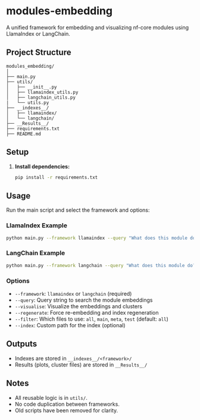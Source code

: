 # modules-embedding

A unified framework for embedding and visualizing nf-core modules using LlamaIndex or LangChain.

## Project Structure

```
modules_embedding/
│
├── main.py
├── utils/
│   ├── __init__.py
│   ├── llamaindex_utils.py
│   ├── langchain_utils.py
|   └── utils.py
├── __indexes__/
│   ├── llamaindex/
│   └── langchain/
├── __Results__/
├── requirements.txt
├── README.md
```

## Setup

1. **Install dependencies:**
   ```bash
   pip install -r requirements.txt
   ```

## Usage

Run the main script and select the framework and options:

### LlamaIndex Example
```bash
python main.py --framework llamaindex --query "What does this module do?" --filter main --visualise
```

### LangChain Example
```bash
python main.py --framework langchain --query "What does this module do?" --filter meta --visualise
```

### Options
- `--framework`: `llamaindex` or `langchain` (required)
- `--query`: Query string to search the module embeddings
- `--visualise`: Visualize the embeddings and clusters
- `--regenerate`: Force re-embedding and index regeneration
- `--filter`: Which files to use: `all`, `main`, `meta`, `test` (default: `all`)
- `--index`: Custom path for the index (optional)

## Outputs
- Indexes are stored in `__indexes__/<framework>/`
- Results (plots, cluster files) are stored in `__Results__/`

## Notes
- All reusable logic is in `utils/`.
- No code duplication between frameworks.
- Old scripts have been removed for clarity.